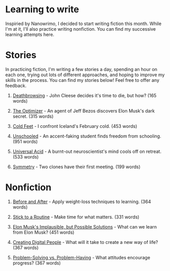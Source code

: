 # Learning to write
Inspiried by Nanowrimo, I decided to start writing fiction this month. While I'm at it, I'll also practice writing nonfiction. You can find my successive learning attempts here. 

# Stories

In practicing fiction, I'm writing a few stories a day, spending an hour on each one, trying out lots of different approaches, and hoping to improve my skills in the process. You can find my stories below! Feel free to offer any feedback. 

1. [Deathbrowsing](stories/01-deathbrowsing.md) - John Cleese decides it's time to die, but how? (165 words)

2. [The Optimizer](stories/02-the-optimizer.md) - An agent of Jeff Bezos discovers Elon Musk's dark secret. (315 words)

3. [Cold Feet](stories/03-cold-feet.md) - I confront Iceland's February cold. (453 words)

4. [Unschooled](stories/04-unschooled.md) - An accent-faking student finds freedom from schooling. (951 words)

5. [Universal Acid](stories/05-universal-acid.md) - A burnt-out neuroscientist's mind cools off on retreat. (533 words)

6. [Symmetry](stories/06-symmetry.md) - Two clones have their first meeting. (199 words)

# Nonfiction

1. [Before and After](essays/01-before-and-after.md) - Apply weight-loss techniques to learning. (364 words)

2. [Stick to a Routine](essays/02-routine.md) - Make time for what matters. (331 words)

3. [Elon Musk's Implausible, but Possible Solutions](essays/03-possible.md) - What can we learn from Elon Musk? (451 words)

4. [Creating Digital People](essays/04-creating-digital-people.md) - What will it take to create a new way of life? (367 words)

5. [Problem-Solving vs. Problem-Having](essays/05-having-vs-solving.md) - What attitudes encourage progress? (367 words)